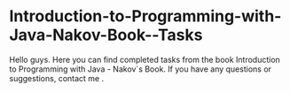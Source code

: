 # Introduction-to-Programming-with-Java-Nakov-Book--Tasks
Hello guys. Here you can find completed tasks from the book Introduction to Programming with Java - Nakov`s Book. If you have any questions or suggestions, contact me .
